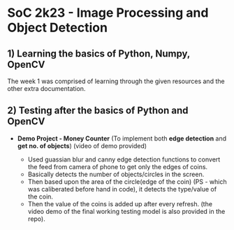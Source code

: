 
#  SoC 2k23 - Image Processing and Object Detection


## 1) Learning the basics of Python, Numpy, OpenCV

The week 1 was comprised of learning through the given resources and the other extra documentation.

##

## 2) Testing after the basics of Python and OpenCV

-   **Demo Project - Money Counter** (To implement both **edge detection** and **get no. of objects**) (video of demo provided)
  
    - Used guassian blur and canny edge detection functions to convert the feed from camera of phone to get only the edges of coins.
    - Basically detects the number of objects/circles in the screen.
    - Then based upon the area of the circle(edge of the coin) (PS - which was caliberated before hand in code), it detects the type/value of the coin.
    - Then the value of the coins is added up after every refresh. (the video demo of the final working testing model is also provided in the repo).


